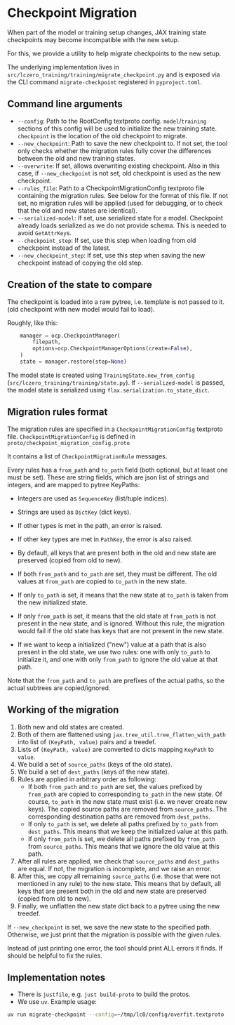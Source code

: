 # Checkpoint Migration

When part of the model or training setup changes, JAX training state checkpoints
may become incompatible with the new setup.

For this, we provide a utility to help migrate checkpoints to the new setup.

The underlying implementation lives in
`src/lczero_training/training/migrate_checkpoint.py` and is exposed via the CLI
command `migrate-checkpoint` registered in `pyproject.toml`.

## Command line arguments

* `--config`: Path to the RootConfig textproto config. `model`/`training`
  sections of this config will be used to initialize the new training state.
  `checkpoint` is the location of the old checkpoint to migrate.
* `--new_checkpoint`: Path to save the new checkpoint to. If not set, the tool
  only checks whether the migration rules fully cover the differences between
  the old and new training states.
* `--overwrite`: If set, allows overwriting existing checkpoint. Also in this
  case, if `--new_checkpoint` is not set, old checkpoint is used as the new
  checkpoint.
* `--rules_file`: Path to a CheckpointMigrationConfig textproto file containing
  the migration rules. See below for the format of this file. If not set, no
  migration rules will be applied (used for debugging, or to check that the
  old and new states are identical).
* `--serialized-model`: If set, use serialized state for a model. Checkpoint
  already loads serialized as we do not provide schema. This is needed to avoid
  `GetAttrKey`s.
* `--checkpoint_step`: If set, use this step when loading from old checkpoint
  instead of the latest.
* `--new_checkpoint_step`: If set, use this step when saving the new checkpoint
  instead of copying the old step.

## Creation of the state to compare

The checkpoint is loaded into a raw pytree, i.e. template is not passed to it.
(old checkpoint with new model would fail to load).

Roughly, like this:

```python
    manager = ocp.CheckpointManager(
        filepath,
        options=ocp.CheckpointManagerOptions(create=False),
    )
    state = manager.restore(step=None)
```

The model state is created using `TrainingState.new_from_config`
(`src/lczero_training/training/state.py`). If `--serialized-model` is passed,
the model state is serialized using `flax.serialization.to_state_dict`.

## Migration rules format

The migration rules are specified in a `CheckpointMigrationConfig` textproto
file. `CheckpointMigrationConfig` is defined in
`proto/checkpoint_migration_config.proto`

It contains a list of `CheckpointMigrationRule` messages.

Every rules has a `from_path` and `to_path` field (both optional, but at least
one must be set). These are string fields, which are json list of strings and
integers, and are mapped to pytree KeyPaths:

* Integers are used as `SequenceKey` (list/tuple indices).
* Strings are used as `DictKey` (dict keys).
* If other types is met in the path, an error is raised.
* If other key types are met in `PathKey`, the error is also raised.

* By default, all keys that are present both in the old and new state are
  preserved (copied from old to new).
* If both `from_path` and `to_path` are set, they must be different. The old
  values at `from_path` are copied to `to_path` in the new state.
* If only `to_path` is set, it means that the new state at `to_path` is
  taken from the new initialized state.
* If only `from_path` is set, it means that the old state at `from_path` is not
  present in the new state, and is ignored. Without this rule, the migration
  would fail if the old state has keys that are not present in the new state.
* If we want to keep a initialized ("new") value at a path that is also
  present in the old state, we use two rules: one with only `to_path` to
  initialize it, and one with only `from_path` to ignore the old value at
  that path.

Note that the `from_path` and `to_path` are prefixes of the actual paths, so the
actual subtrees are copied/ignored.

## Working of the migration

1. Both new and old states are created.
2. Both of them are flattened using `jax.tree_util.tree_flatten_with_path` into
   list of `(KeyPath, value)` pairs and a treedef.
3. Lists of `(KeyPath, value)` are converted to dicts mapping `KeyPath` to
   `value`.
4. We build a set of `source_paths` (keys of the old state).
5. We build a set of `dest_paths` (keys of the new state).
6. Rules are applied in arbitrary order as following:
   * If both `from_path` and `to_path` are set, the values prefixed by
     `from_path` are copied to corresponding `to_path` in the new state. Of
     course, `to_path` in the new state must exist (i.e. we never create new
     keys). The copied source paths are removed from `source_paths`.
     The corresponding destination paths are removed from `dest_paths`.
   * If only `to_path` is set, we delete all paths prefixed by `to_path` from
     `dest_paths`. This means that we keep the initialized value at this path.
   * If only `from_path` is set, we delete all paths prefixed by `from_path`
     from `source_paths`. This means that we ignore the old value at this path.
7. After all rules are applied, we check that `source_paths` and `dest_paths`
   are equal. If not, the migration is incomplete, and we raise an error.
8. After this, we copy all remaining `source_paths` (i.e. those that were not
   mentioned in any rule) to the new state. This means that by default, all
   keys that are present both in the old and new state are preserved (copied
   from old to new).
9. Finally, we unflatten the new state dict back to a pytree using the new
   treedef.

If `--new_checkpoint` is set, we save the new state to the specified path.
Otherwise, we just print that the migration is possible with the given rules.

Instead of just printing one error, the tool should print ALL errors it finds.
If should be helpful to fix the rules.

## Implementation notes

* There is `justfile`, e.g. `just build-proto` to build the protos.
* We use `uv`. Example usage:

```bash
uv run migrate-checkpoint --config=~/tmp/lc0/config/overfit.textproto
```
